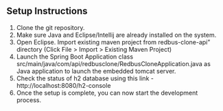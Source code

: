 ## Setup Instructions
1. Clone the git repository. 
2. Make sure Java and Eclipse/Intellij are already installed on the system.
3. Open Eclipse. Import existing maven project from redbus-clone-api” directory (Click File > Import > Existing Maven Project)
4. Launch the Spring Boot Application class src/main/java/com/api/redbusclone/RedbusCloneApplication.java as Java application to launch the embedded tomcat server.
5. Check the status of h2 database using this link - http://localhost:8080/h2-console
6. Once the setup is complete, you can now start the development process.